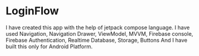 # LoginFlow
I have created this app with the help of jetpack compose language.  I have used Navigation, Navigation Drawer, ViewModel, MVVM, Firebase console, Firebase Authentication, Realtime Database, Storage, Buttons And I have built this only for Android Platform.
